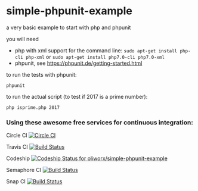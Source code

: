 # simple-phpunit-example
a very basic example to start with php and phpunit

you will need 
 * php with xml support for the command line: `sudo apt-get install php-cli php-xml` or `sudo apt-get install php7.0-cli php7.0-xml`
 * phpunit, see https://phpunit.de/getting-started.html 
 
to run the tests with phpunit:
  
    phpunit
  
to run the actual script (to test if 2017 is a prime number):
  
    php isprime.php 2017

### Using these awesome free services for continuous integration:

Circle CI [![Circle CI](https://circleci.com/gh/oliworx/simple-phpunit-example.svg?style=svg)](https://circleci.com/gh/oliworx/simple-phpunit-example)

Travis CI [![Build Status](https://travis-ci.org/oliworx/simple-phpunit-example.svg?branch=master)](https://travis-ci.org/oliworx/simple-phpunit-example)

Codeship [ ![Codeship Status for oliworx/simple-phpunit-example](https://codeship.com/projects/2c42a010-dc15-0133-6fb4-1e79fc1c4a8a/status?branch=master)](https://codeship.com/projects/144009)

Semaphore CI [![Build Status](https://semaphoreci.com/api/v1/oliworx/simple-phpunit-example/branches/master/badge.svg)](https://semaphoreci.com/oliworx/simple-phpunit-example)

Snap CI [![Build Status](https://snap-ci.com/oliworx/simple-phpunit-example/branch/master/build_image)](https://snap-ci.com/oliworx/simple-phpunit-example/branch/master)
